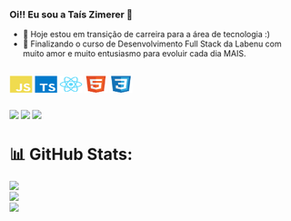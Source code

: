 ### Oi!! Eu sou a Taís Zimerer 👋


- 🔭 Hoje estou em transição de carreira para a área de tecnologia :)
- 🌱 Finalizando o curso de Desenvolvimento Full Stack da Labenu com muito amor e muito entusiasmo para evoluir cada dia MAIS.

<div style="display: inline_block"><br>
  <img align="center" alt="tais-Js" height="30" width="40" src="https://raw.githubusercontent.com/devicons/devicon/master/icons/javascript/javascript-plain.svg">
  <img align="center" alt="Tais-Ts" height="30" width="40" src="https://raw.githubusercontent.com/devicons/devicon/master/icons/typescript/typescript-plain.svg">
  <img align="center" alt="Tais-React" height="30" width="40" src="https://raw.githubusercontent.com/devicons/devicon/master/icons/react/react-original.svg">
  <img align="center" alt="Tais-HTML" height="30" width="40" src="https://raw.githubusercontent.com/devicons/devicon/master/icons/html5/html5-original.svg">
  <img align="center" alt="Tais-CSS" height="30" width="40" src="https://raw.githubusercontent.com/devicons/devicon/master/icons/css3/css3-original.svg">
</div>
  
  ##
 
<div> 
  <a href="https://instagram.com/taiszimerer" target="_blank"><img src="https://img.shields.io/badge/-Instagram-%23E4405F?style=for-the-badge&logo=instagram&logoColor=white" target="_blank"></a>   <a href = "mailto:taiszimerer@gmail.com"><img src="https://img.shields.io/badge/-Gmail-%23333?style=for-the-badge&logo=gmail&logoColor=white" target="_blank"></a>  <a href="https://www.linkedin.com/in/tais-zimerer-20aa46139/" target="_blank"><img src="https://img.shields.io/badge/-LinkedIn-%230077B5?style=for-the-badge&logo=linkedin&logoColor=white" target="_blank"></a> 
</div>


# 📊 GitHub Stats:
![](https://github-readme-stats.vercel.app/api?username=taiszimerer&theme=radical&hide_border=false&include_all_commits=false&count_private=false)<br/>
![](https://github-readme-streak-stats.herokuapp.com/?user=taiszimerer&theme=radical&hide_border=false)<br/>
![](https://github-readme-stats.vercel.app/api/top-langs/?username=taiszimerer&theme=radical&hide_border=false&include_all_commits=false&count_private=false&layout=compact)

